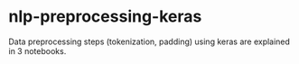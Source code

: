 # nlp-preprocessing-keras
Data preprocessing steps (tokenization, padding) using keras are explained in 3 notebooks.
